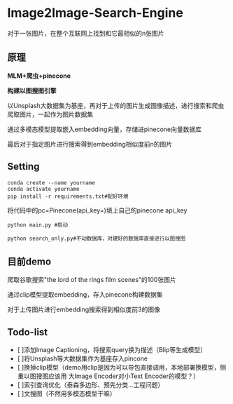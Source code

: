 # Image2Image-Search-Engine
对于一张图片，在整个互联网上找到和它最相似的n张图片
## 原理
**MLM+爬虫+pinecone**  

**构建以图搜图引擎**

以Unsplash大数据集为基座，再对于上传的图片生成图像描述，进行搜索和爬虫爬取图片，一起作为图片数据集  

通过多模态模型提取嵌入embedding向量，存储进pinecone向量数据库   

最后对于指定图片进行搜索得到embedding相似度前n的图片

## Setting
```
conda create --name yourname
conda activate yourname
pip install -r requirements.txt#配好环境
```

将代码中的pc=Pinecone(api_key=)填上自己的pinecone api_key

```python main.py #启动```  

```python search_only.py#不动数据库，对建好的数据库直接进行以图搜图```


## 目前demo
爬取谷歌搜索"the lord of the rings film scenes"的100张图片  

通过clip模型提取embedding，存入pinecone构建数据集  

对于上传图片进行embedding搜索得到相似度前3的图像

## Todo-list
- [ ]添加Image Captioning，将搜索query换为描述（Blip等生成模型）
- [ ]将Unsplash等大数据集作为基座存入pincone
- [ ]换掉clip模型（demo用clip是因为可以导包直接调用，本地部署换模型，侧重以图搜图应该用 大Image Encoder对小Text Encoder的模型？）
- [ ]索引查询优化（泰森多边形、预先分类...工程问题）
- [ ]文搜图（不然用多模态模型干嘛）
